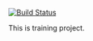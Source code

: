 [![Build Status](https://travis-ci.org/ulizko/flashcards.svg?branch=Travis)](https://travis-ci.org/ulizko/flashcards)

This is training project.